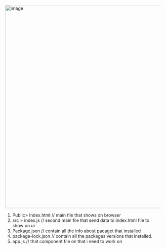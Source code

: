 <img width="659" alt="image" src="https://github.com/gauravxlokhande/React-JS-Documentation/assets/119065314/aecc5276-6ef0-42d5-af4c-25ec78b32c8e">

1. Public> Index.html // main file that shows on browser
2. src > index.js // second main file that send data to index.html file to show on ui
3. Package.json   // contain all the info about pacaget that installed
4. package-lock.json  // contain all the packages versions that installed.
5. app.js  // that component file on that i need to work on
